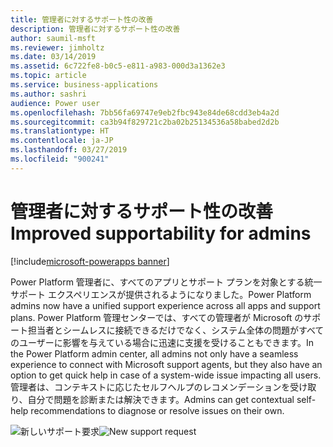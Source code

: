 ```yaml
---
title: 管理者に対するサポート性の改善
description: 管理者に対するサポート性の改善
author: saumil-msft
ms.reviewer: jimholtz
ms.date: 03/14/2019
ms.assetid: 6c722fe8-b0c5-e811-a983-000d3a1362e3
ms.topic: article
ms.service: business-applications
ms.author: sashri
audience: Power user
ms.openlocfilehash: 7bb56fa69747e9eb2fbc943e84de68cdd3eb4a2d
ms.sourcegitcommit: ca3b94f829721c2ba02b25134536a58babed2d2b
ms.translationtype: HT
ms.contentlocale: ja-JP
ms.lasthandoff: 03/27/2019
ms.locfileid: "900241"
---
```

# <a name="improved-supportability-for-admins"></a><span data-ttu-id="53b6e-103">管理者に対するサポート性の改善</span><span class="sxs-lookup"><span data-stu-id="53b6e-103">Improved supportability for admins</span></span>


[!include[microsoft-powerapps banner](../includes/microsoft-powerapps.md)]

<span data-ttu-id="53b6e-104">Power Platform 管理者に、すべてのアプリとサポート プランを対象とする統一サポート エクスペリエンスが提供されるようになりました。</span><span class="sxs-lookup"><span data-stu-id="53b6e-104">Power Platform admins now have a unified support experience across all apps and support plans.</span></span> <span data-ttu-id="53b6e-105">Power Platform 管理センターでは、すべての管理者が Microsoft のサポート担当者とシームレスに接続できるだけでなく、システム全体の問題がすべてのユーザーに影響を与えている場合に迅速に支援を受けることもできます。</span><span class="sxs-lookup"><span data-stu-id="53b6e-105">In the Power Platform admin center, all admins not only have a seamless experience to connect with Microsoft support agents, but they also have an option to get quick help in case of a system-wide issue impacting all users.</span></span> <span data-ttu-id="53b6e-106">管理者は、コンテキストに応じたセルフヘルプのレコメンデーションを受け取り、自分で問題を診断または解決できます。</span><span class="sxs-lookup"><span data-stu-id="53b6e-106">Admins can get contextual self-help recommendations to diagnose or resolve issues on their own.</span></span>

<span data-ttu-id="53b6e-107">![新しいサポート要求](media/improved-supportability-1.png "新しいサポート要求")</span><span class="sxs-lookup"><span data-stu-id="53b6e-107">![New support request](media/improved-supportability-1.png "New support request")</span></span>
